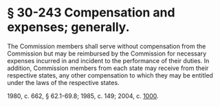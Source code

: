 # § 30-243 Compensation and expenses; generally.

<p>The Commission members shall serve without compensation from the Commission but may be reimbursed by the Commission for necessary expenses incurred in and incident to the performance of their duties. In addition, Commission members from each state may receive from their respective states, any other compensation to which they may be entitled under the laws of the respective states.</p><p>1980, c. 662, § 62.1-69.8; 1985, c. 149; 2004, c. <a href='http://lis.virginia.gov/cgi-bin/legp604.exe?041+ful+CHAP1000'>1000</a>.</p>